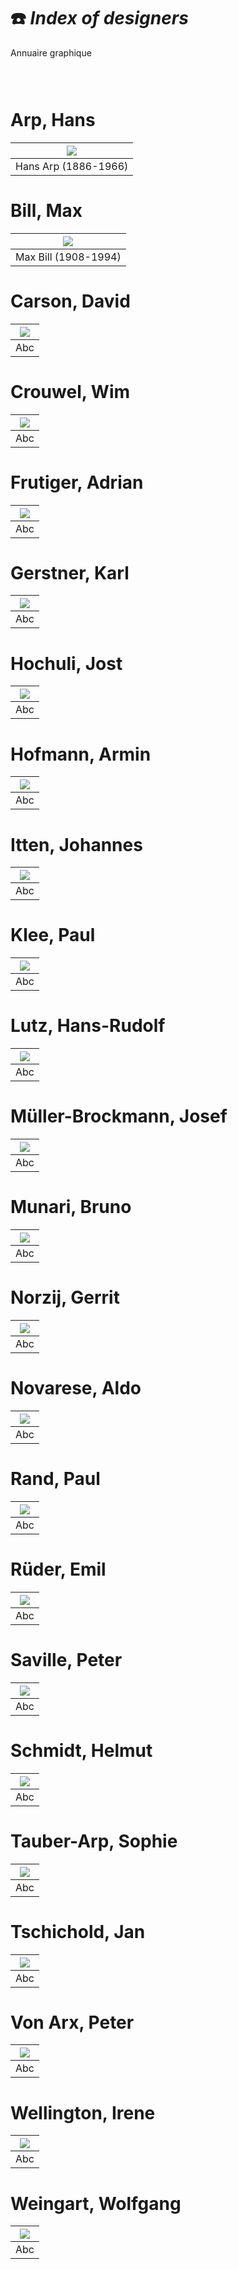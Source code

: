# ☎️ *Index of designers*
  Annuaire graphique
### &nbsp;



# Arp, Hans

|![](links/Annuaire_Arp_Hans.gif) |
|:---:|
| Hans Arp (1886-1966)           |

# Bill, Max

|![](links/Annuaire_Max_Bill.gif) |
|:---:|
| Max Bill (1908-1994)           |

# Carson, David

|![](links/Typo_Semiotic_01.jpg) |
|:---:|
| Abc           |

# Crouwel, Wim

|![](links/Typo_Semiotic_01.jpg) |
|:---:|
| Abc           |

# Frutiger, Adrian

|![](links/Typo_Semiotic_01.jpg) |
|:---:|
| Abc           |

# Gerstner, Karl

|![](links/Typo_Semiotic_01.jpg) |
|:---:|
| Abc           |

# Hochuli, Jost

|![](links/Typo_Semiotic_01.jpg) |
|:---:|
| Abc           |

# Hofmann, Armin

|![](links/Typo_Semiotic_01.jpg) |
|:---:|
| Abc           |

# Itten, Johannes

|![](links/Typo_Semiotic_01.jpg) |
|:---:|
| Abc           |

# Klee, Paul

|![](links/Typo_Semiotic_01.jpg) |
|:---:|
| Abc           |

# Lutz, Hans-Rudolf

|![](links/Typo_Semiotic_01.jpg) |
|:---:|
| Abc          |

# Müller-Brockmann, Josef

|![](links/Typo_Semiotic_01.jpg) |
|:---:|
| Abc          |

# Munari, Bruno

|![](links/Typo_Semiotic_01.jpg) |
|:---:|
| Abc          |

# Norzij, Gerrit

|![](links/Typo_Semiotic_01.jpg) |
|:---:|
| Abc          |

# Novarese, Aldo

|![](links/Typo_Semiotic_01.jpg) |
|:---:|
| Abc          |

# Rand, Paul

|![](links/Typo_Semiotic_01.jpg) |
|:---:|
| Abc          |

# Rüder, Emil

|![](links/Typo_Semiotic_01.jpg) |
|:---:|
| Abc          |

# Saville, Peter

|![](links/Typo_Semiotic_01.jpg) |
|:---:|
| Abc          |

# Schmidt, Helmut

|![](links/Typo_Semiotic_01.jpg) |
|:---:|
| Abc          |

# Tauber-Arp, Sophie

|![](links/Typo_Semiotic_01.jpg) |
|:---:|
| Abc          |

# Tschichold, Jan

|![](links/Typo_Semiotic_01.jpg) |
|:---:|
| Abc          |

# Von Arx, Peter

|![](links/Typo_Semiotic_01.jpg) |
|:---:|
| Abc           |

# Wellington, Irene

|![](links/Typo_Semiotic_01.jpg) |
|:---:|
| Abc           |

# Weingart, Wolfgang

|![](links/Typo_Semiotic_01.jpg) |
|:---:|
| Abc           |

